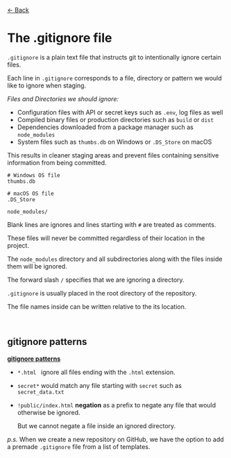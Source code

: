 [&larr; Back](./README.md)

# The .gitignore file

`.gitignore` is a plain text file that instructs git to intentionally ignore certain files.

Each line in `.gitignore` corresponds to a file, directory or pattern we would like to ignore when staging.

_Files and Directories we should ignore:_

- Configuration files with API or secret keys such as `.env`, log files as well
- Compiled binary files or production directories such as `build` or `dist`
- Dependencies downloaded from a package manager such as `node_modules`
- System files such as `thumbs.db` on Windows or `.DS_Store` on macOS

This results in cleaner staging areas and prevent files containing sensitive information from being committed.

```
# Windows OS file
thumbs.db

# macOS OS file
.DS_Store

node_modules/
```

Blank lines are ignores and lines starting with `#` are treated as comments.

These files will never be committed regardless of their location in the project.

The `node_modules` directory and all subdirectories along with the files inside them will be ignored.

The forward slash `/` specifies that we are ignoring a directory.

`.gitignore` is usually placed in the root directory of the repository.

The file names inside can be written relative to the its location.

<br>

## gitignore patterns

[**gitignore patterns**](https://git-scm.com/docs/gitignore#_pattern_format)

- `*.html ` ignore all files ending with the `.html` extension.

- `secret*` would match any file starting with `secret` such as `secret_data.txt`

- `!public/index.html` **negation** as a prefix to negate any file that would otherwise be ignored.

  But we cannot negate a file inside an ignored directory.

_p.s._ When we create a new repository on GitHub, we have the option to add a premade `.gitignore` file from a list of templates.

<br>
